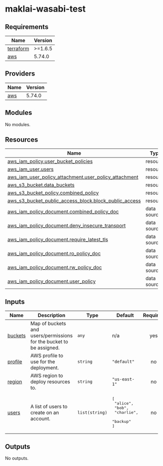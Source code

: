 # maklai-wasabi-test
<!-- BEGIN_TF_DOCS -->
## Requirements

| Name | Version |
|------|---------|
| <a name="requirement_terraform"></a> [terraform](#requirement\_terraform) | >=1.6.5 |
| <a name="requirement_aws"></a> [aws](#requirement\_aws) | 5.74.0 |

## Providers

| Name | Version |
|------|---------|
| <a name="provider_aws"></a> [aws](#provider\_aws) | 5.74.0 |

## Modules

No modules.

## Resources

| Name | Type |
|------|------|
| [aws_iam_policy.user_bucket_policies](https://registry.terraform.io/providers/hashicorp/aws/5.74.0/docs/resources/iam_policy) | resource |
| [aws_iam_user.users](https://registry.terraform.io/providers/hashicorp/aws/5.74.0/docs/resources/iam_user) | resource |
| [aws_iam_user_policy_attachment.user_policy_attachment](https://registry.terraform.io/providers/hashicorp/aws/5.74.0/docs/resources/iam_user_policy_attachment) | resource |
| [aws_s3_bucket.data_buckets](https://registry.terraform.io/providers/hashicorp/aws/5.74.0/docs/resources/s3_bucket) | resource |
| [aws_s3_bucket_policy.combined_policy](https://registry.terraform.io/providers/hashicorp/aws/5.74.0/docs/resources/s3_bucket_policy) | resource |
| [aws_s3_bucket_public_access_block.block_public_access](https://registry.terraform.io/providers/hashicorp/aws/5.74.0/docs/resources/s3_bucket_public_access_block) | resource |
| [aws_iam_policy_document.combined_policy_doc](https://registry.terraform.io/providers/hashicorp/aws/5.74.0/docs/data-sources/iam_policy_document) | data source |
| [aws_iam_policy_document.deny_insecure_transport](https://registry.terraform.io/providers/hashicorp/aws/5.74.0/docs/data-sources/iam_policy_document) | data source |
| [aws_iam_policy_document.require_latest_tls](https://registry.terraform.io/providers/hashicorp/aws/5.74.0/docs/data-sources/iam_policy_document) | data source |
| [aws_iam_policy_document.ro_policy_doc](https://registry.terraform.io/providers/hashicorp/aws/5.74.0/docs/data-sources/iam_policy_document) | data source |
| [aws_iam_policy_document.rw_policy_doc](https://registry.terraform.io/providers/hashicorp/aws/5.74.0/docs/data-sources/iam_policy_document) | data source |
| [aws_iam_policy_document.user_policy](https://registry.terraform.io/providers/hashicorp/aws/5.74.0/docs/data-sources/iam_policy_document) | data source |

## Inputs

| Name | Description | Type | Default | Required |
|------|-------------|------|---------|:--------:|
| <a name="input_buckets"></a> [buckets](#input\_buckets) | Map of buckets and users/permissions for the bucket to be assigned. | `any` | n/a | yes |
| <a name="input_profile"></a> [profile](#input\_profile) | AWS profile to use for the deployment. | `string` | `"default"` | no |
| <a name="input_region"></a> [region](#input\_region) | AWS region to deploy resources to. | `string` | `"us-east-1"` | no |
| <a name="input_users"></a> [users](#input\_users) | A list of users to create on an account. | `list(string)` | <pre>[<br/>  "alice",<br/>  "bob",<br/>  "charlie",<br/>  "backup"<br/>]</pre> | no |

## Outputs

No outputs.
<!-- END_TF_DOCS -->